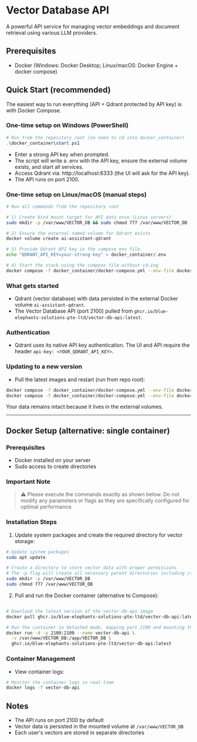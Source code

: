 # Vector Database API

A powerful API service for managing vector embeddings and document retrieval using various LLM providers.

## Prerequisites
- Docker (Windows: Docker Desktop; Linux/macOS: Docker Engine + docker compose)

## Quick Start (recommended)
The easiest way to run everything (API + Qdrant protected by API key) is with Docker Compose.

### One-time setup on Windows (PowerShell)
```powershell
# Run from the repository root (no need to cd into docker_container)
.\docker_container\start.ps1
```
- Enter a strong API key when prompted.
- The script will write a .env with the API key, ensure the external volume exists, and start all services.
- Access Qdrant via: http://localhost:6333 (the UI will ask for the API key).
- The API runs on port 2100.

### One-time setup on Linux/macOS (manual steps)
```bash
# Run all commands from the repository root

# 1) Create bind mount target for API data once (Linux servers)
sudo mkdir -p /var/www/VECTOR_DB && sudo chmod 777 /var/www/VECTOR_DB

# 2) Ensure the external named volume for Qdrant exists
docker volume create ai-assistant-qdrant

# 3) Provide Qdrant API key in the compose env file
echo "QDRANT_API_KEY=your-strong-key" > docker_container/.env

# 4) Start the stack using the compose file without cd-ing
docker compose -f docker_container/docker-compose.yml --env-file docker_container/.env up -d
```

### What gets started
- Qdrant (vector database) with data persisted in the external Docker volume `ai-assistant-qdrant`.
- The Vector Database API (port 2100) pulled from `ghcr.io/blue-elephants-solutions-pte-ltd/vector-db-api:latest`.

### Authentication
- Qdrant uses its native API key authentication. The UI and API require the header `api-key: <YOUR_QDRANT_API_KEY>`.

### Updating to a new version
- Pull the latest images and restart (run from repo root):
```bash
docker compose -f docker_container/docker-compose.yml --env-file docker_container/.env pull
docker compose -f docker_container/docker-compose.yml --env-file docker_container/.env up -d
```
Your data remains intact because it lives in the external volumes.

---

## Docker Setup (alternative: single container)

### Prerequisites
- Docker installed on your server
- Sudo access to create directories

### Important Note
> ⚠️ Please execute the commands exactly as shown below. Do not modify any parameters or flags as they are specifically configured for optimal performance.

### Installation Steps

1. Update system packages and create the required directory for vector storage:
```bash
# Update system packages
sudo apt update

# Create a directory to store vector data with proper permissions
# The -p flag will create all necessary parent directories including /var/www if they don't exist
sudo mkdir -p /var/www/VECTOR_DB
sudo chmod 777 /var/www/VECTOR_DB
```

2. Pull and run the Docker container (alternative to Compose):
```bash

# Download the latest version of the vector-db-api image
docker pull ghcr.io/blue-elephants-solutions-pte-ltd/vector-db-api:latest

# Run the container in detached mode, mapping port 2100 and mounting the vector storage directory
docker run -d -p 2100:2100 --name vector-db-api \
  -v /var/www/VECTOR_DB:/app/VECTOR_DB \
  ghcr.io/blue-elephants-solutions-pte-ltd/vector-db-api:latest

```

### Container Management

- View container logs:
```bash
# Monitor the container logs in real-time
docker logs -f vector-db-api
```

## Notes

- The API runs on port 2100 by default
- Vector data is persisted in the mounted volume at `/var/www/VECTOR_DB`
- Each user's vectors are stored in separate directories
